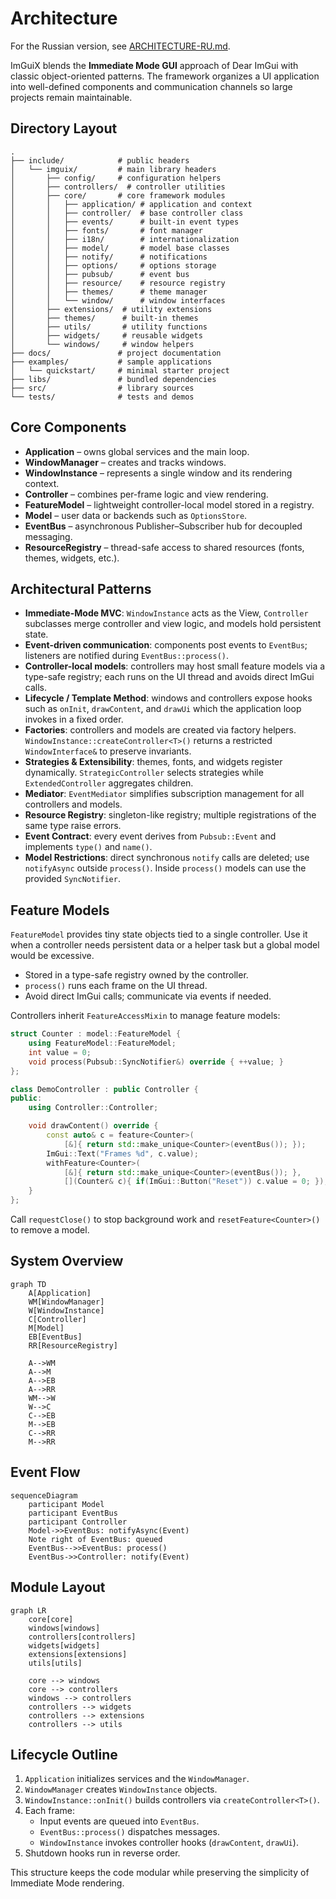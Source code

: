 # Architecture

For the Russian version, see [ARCHITECTURE-RU.md](ARCHITECTURE-RU.md).

ImGuiX blends the **Immediate Mode GUI** approach of Dear ImGui with classic
object-oriented patterns. The framework organizes a UI application into
well-defined components and communication channels so large projects remain
maintainable.

## Directory Layout

```
.
├── include/            # public headers
│   └── imguix/         # main library headers
│       ├── config/     # configuration helpers
│       ├── controllers/  # controller utilities
│       ├── core/       # core framework modules
│       │   ├── application/ # application and context
│       │   ├── controller/  # base controller class
│       │   ├── events/      # built-in event types
│       │   ├── fonts/       # font manager
│       │   ├── i18n/        # internationalization
│       │   ├── model/       # model base classes
│       │   ├── notify/      # notifications
│       │   ├── options/     # options storage
│       │   ├── pubsub/      # event bus
│       │   ├── resource/    # resource registry
│       │   ├── themes/      # theme manager
│       │   └── window/      # window interfaces
│       ├── extensions/  # utility extensions
│       ├── themes/      # built-in themes
│       ├── utils/       # utility functions
│       ├── widgets/     # reusable widgets
│       └── windows/     # window helpers
├── docs/               # project documentation
├── examples/           # sample applications
│   └── quickstart/     # minimal starter project
├── libs/               # bundled dependencies
├── src/                # library sources
└── tests/              # tests and demos
```

## Core Components
- **Application** – owns global services and the main loop.
- **WindowManager** – creates and tracks windows.
- **WindowInstance** – represents a single window and its rendering context.
- **Controller** – combines per-frame logic and view rendering.
- **FeatureModel** – lightweight controller-local model stored in a registry.
- **Model** – user data or backends such as `OptionsStore`.
- **EventBus** – asynchronous Publisher–Subscriber hub for decoupled messaging.
- **ResourceRegistry** – thread-safe access to shared resources (fonts, themes,
  widgets, etc.).

## Architectural Patterns
- **Immediate-Mode MVC**: `WindowInstance` acts as the View, `Controller`
  subclasses merge controller and view logic, and models hold persistent state.
- **Event-driven communication**: components post events to `EventBus`; listeners
  are notified during `EventBus::process()`.
- **Controller-local models**: controllers may host small feature models via a
  type-safe registry; each runs on the UI thread and avoids direct ImGui calls.
- **Lifecycle / Template Method**: windows and controllers expose hooks such as
  `onInit`, `drawContent`, and `drawUi` which the application loop invokes in a
  fixed order.
- **Factories**: controllers and models are created via factory helpers.
  `WindowInstance::createController<T>()` returns a restricted
  `WindowInterface&` to preserve invariants.
- **Strategies & Extensibility**: themes, fonts, and widgets register dynamically.
  `StrategicController` selects strategies while `ExtendedController` aggregates
  children.
- **Mediator**: `EventMediator` simplifies subscription management for all
  controllers and models.
- **Resource Registry**: singleton-like registry; multiple registrations of the
  same type raise errors.
- **Event Contract**: every event derives from `Pubsub::Event` and implements
  `type()` and `name()`.
- **Model Restrictions**: direct synchronous `notify` calls are deleted; use
  `notifyAsync` outside `process()`. Inside `process()` models can use the
  provided `SyncNotifier`.

## Feature Models
`FeatureModel` provides tiny state objects tied to a single controller.
Use it when a controller needs persistent data or a helper task but a
global model would be excessive.

- Stored in a type-safe registry owned by the controller.
- `process()` runs each frame on the UI thread.
- Avoid direct ImGui calls; communicate via events if needed.

Controllers inherit `FeatureAccessMixin` to manage feature models:

```cpp
struct Counter : model::FeatureModel {
    using FeatureModel::FeatureModel;
    int value = 0;
    void process(Pubsub::SyncNotifier&) override { ++value; }
};

class DemoController : public Controller {
public:
    using Controller::Controller;

    void drawContent() override {
        const auto& c = feature<Counter>(
            [&]{ return std::make_unique<Counter>(eventBus()); });
        ImGui::Text("Frames %d", c.value);
        withFeature<Counter>(
            [&]{ return std::make_unique<Counter>(eventBus()); },
            [](Counter& c){ if(ImGui::Button("Reset")) c.value = 0; });
    }
};
```

Call `requestClose()` to stop background work and
`resetFeature<Counter>()` to remove a model.

## System Overview
```mermaid
graph TD
    A[Application]
    WM[WindowManager]
    W[WindowInstance]
    C[Controller]
    M[Model]
    EB[EventBus]
    RR[ResourceRegistry]

    A-->WM
    A-->M
    A-->EB
    A-->RR
    WM-->W
    W-->C
    C-->EB
    M-->EB
    C-->RR
    M-->RR
```

## Event Flow
```mermaid
sequenceDiagram
    participant Model
    participant EventBus
    participant Controller
    Model->>EventBus: notifyAsync(Event)
    Note right of EventBus: queued
    EventBus-->>EventBus: process()
    EventBus->>Controller: notify(Event)
```

## Module Layout
```mermaid
graph LR
    core[core]
    windows[windows]
    controllers[controllers]
    widgets[widgets]
    extensions[extensions]
    utils[utils]

    core --> windows
    core --> controllers
    windows --> controllers
    controllers --> widgets
    controllers --> extensions
    controllers --> utils
```

## Lifecycle Outline
1. `Application` initializes services and the `WindowManager`.
2. `WindowManager` creates `WindowInstance` objects.
3. `WindowInstance::onInit()` builds controllers via `createController<T>()`.
4. Each frame:
   - Input events are queued into `EventBus`.
   - `EventBus::process()` dispatches messages.
   - `WindowInstance` invokes controller hooks (`drawContent`, `drawUi`).
5. Shutdown hooks run in reverse order.

This structure keeps the code modular while preserving the simplicity of
Immediate Mode rendering.
